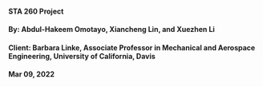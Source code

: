 #### STA 260 Project

#### By: Abdul-Hakeem Omotayo, Xiancheng Lin, and Xuezhen Li

#### Client: Barbara Linke, Associate Professor in Mechanical and Aerospace Engineering, University of California, Davis
 
#### Mar 09, 2022
 
